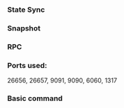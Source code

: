 
### State Sync
### Snapshot
### RPC
### Ports used:

26656, 26657, 9091, 9090, 6060, 1317

### Basic command
